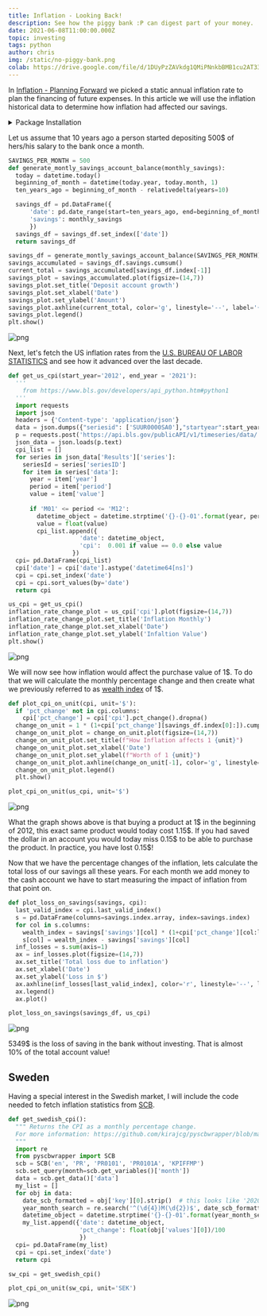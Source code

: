 ```yaml
---
title: Inflation - Looking Back!
description: See how the piggy bank :P can digest part of your money.
date: 2021-06-08T11:00:00.000Z
topic: investing
tags: python
author: chris
img: /static/no-piggy-bank.png
colab: https://drive.google.com/file/d/1DUyPzZAVkdg1QMiPNnkbBMB1cu2AT33o/view?usp=sharing
---
```


In [Inflation - Planning Forward](/post/inflation-planning-future-cash-flows) we picked a static annual inflation rate to plan the financing of future expenses. In this article we will use the inflation historical data to determine how inflation had affected our savings. 


<details><summary>Package Installation</summary>
<p>

```python
%%capture
import pandas as pd
import numpy as np
from datetime import datetime
from dateutil.relativedelta import relativedelta
import matplotlib.pyplot as plt
!pip install -q requests
!pip install -q pyscbwrapper
```

</p>
</details>

Let us assume that 10 years ago a person started depositing 500\$ of hers/his salary to the bank once a month.


```python
SAVINGS_PER_MONTH = 500
def generate_montly_savings_account_balance(monthly_savings):
  today = datetime.today()
  beginning_of_month = datetime(today.year, today.month, 1)
  ten_years_ago = beginning_of_month - relativedelta(years=10)

  savings_df = pd.DataFrame({
      'date': pd.date_range(start=ten_years_ago, end=beginning_of_month, closed=None, freq='MS'),
      'savings': monthly_savings
      })
  savings_df = savings_df.set_index(['date'])
  return savings_df

savings_df = generate_montly_savings_account_balance(SAVINGS_PER_MONTH)
savings_accumulated = savings_df.savings.cumsum()
current_total = savings_accumulated[savings_df.index[-1]]
savings_plot = savings_accumulated.plot(figsize=(14,7))
savings_plot.set_title('Deposit account growth')
savings_plot.set_xlabel('Date')
savings_plot.set_ylabel('Amount')
savings_plot.axhline(current_total, color='g', linestyle='--', label='{:0.2f}'.format(current_total))
savings_plot.legend()
plt.show()
```

![png](inflation-looking-back/inflation-looking-back_3_0.png)

Next, let's fetch the US inflation rates from the [U.S. BUREAU OF LABOR STATISTICS](https://www.bls.gov/) and see how it advanced over the last decade.

```python
def get_us_cpi(start_year='2012', end_year = '2021'):
  '''
    from https://www.bls.gov/developers/api_python.htm#python1
  '''
  import requests
  import json
  headers = {'Content-type': 'application/json'}
  data = json.dumps({"seriesid": ['SUUR0000SA0'],"startyear":start_year, "endyear":end_year})
  p = requests.post('https://api.bls.gov/publicAPI/v1/timeseries/data/', data=data, headers=headers)
  json_data = json.loads(p.text)
  cpi_list = []
  for series in json_data['Results']['series']:
    seriesId = series['seriesID']
    for item in series['data']:
      year = item['year']
      period = item['period']
      value = item['value']
  
      if 'M01' <= period <= 'M12':
        datetime_object = datetime.strptime('{}-{}-01'.format(year, period[1:]), '%Y-%m-%d')
        value = float(value)
        cpi_list.append({
                    'date': datetime_object,
                    'cpi':  0.001 if value == 0.0 else value
                  })
  cpi= pd.DataFrame(cpi_list)
  cpi['date'] = cpi['date'].astype('datetime64[ns]')
  cpi = cpi.set_index('date')
  cpi = cpi.sort_values(by='date')
  return cpi

us_cpi = get_us_cpi()
inflation_rate_change_plot = us_cpi['cpi'].plot(figsize=(14,7))
inflation_rate_change_plot.set_title('Inflation Monthly')
inflation_rate_change_plot.set_xlabel('Date')
inflation_rate_change_plot.set_ylabel('Infaltion Value')
plt.show()
```

![png](inflation-looking-back/inflation-looking-back_5_0.png)
    
We will now see how inflation would affect the purchase value of 1\$. To do that we will calculate the monthly percentage change and then create what we previously referred to as [wealth index](/post/from-portfolio-wealth-index-to-index-fund) of 1\$.


```python
def plot_cpi_on_unit(cpi, unit='$'):
  if 'pct_change' not in cpi.columns:
    cpi['pct_change'] = cpi['cpi'].pct_change().dropna() 
  change_on_unit = 1 * (1+cpi['pct_change'][savings_df.index[0]:]).cumprod()
  change_on_unit_plot = change_on_unit.plot(figsize=(14,7))
  change_on_unit_plot.set_title(f"How Inflation affects 1 {unit}")
  change_on_unit_plot.set_xlabel('Date')
  change_on_unit_plot.set_ylabel(f"Worth of 1 {unit}")
  change_on_unit_plot.axhline(change_on_unit[-1], color='g', linestyle='--', label='{:0.2f}'.format(change_on_unit[-1]))
  change_on_unit_plot.legend()
  plt.show()

plot_cpi_on_unit(us_cpi, unit='$')
```

![png](inflation-looking-back/inflation-looking-back_8_0.png)

What the graph shows above is that buying a product at 1\$ in the beginning of 2012, this exact same product would today cost 1.15\$. If you had saved the dollar in an account you would today miss 0.15\$ to be able to purchase the product. In practice, you have lost 0.15\$!

Now that we have the percentage changes of the inflation, lets calculate the total loss of our savings all these years. For each month we add money to the cash account we have to start measuring the impact of inflation from that point on.

```python
def plot_loss_on_savings(savings, cpi):
  last_valid_index = cpi.last_valid_index()
  s = pd.DataFrame(columns=savings.index.array, index=savings.index)
  for col in s.columns:
    wealth_index = savings['savings'][col] * (1+cpi['pct_change'][col:last_valid_index]).cumprod()
    s[col] = wealth_index - savings['savings'][col]
  inf_losses = s.sum(axis=1)
  ax = inf_losses.plot(figsize=(14,7))
  ax.set_title('Total loss due to inflation')
  ax.set_xlabel('Date')
  ax.set_ylabel('Loss in $')
  ax.axhline(inf_losses[last_valid_index], color='r', linestyle='--', label='{:0.2f}'.format(inf_losses[last_valid_index]))
  ax.legend()
  ax.plot()

plot_loss_on_savings(savings_df, us_cpi)
```

![png](inflation-looking-back/inflation-looking-back_11_0.png)
    

5349\$ is the loss of saving in the bank without investing. That is almost 10% of the total account value!

## Sweden

Having a special interest in the Swedish market, I will include the code needed to fetch inflation statistics from [SCB](https://www.scb.se/en/finding-statistics/statistics-by-subject-area/prices-and-consumption/consumer-price-index/consumer-price-index-cpi/pong/tables-and-graphs/cpi-with-fixed-interest-rate-cpif-cpif-ct-and-cpif-xe/cpif-annual-changes/).


```python
def get_swedish_cpi():
  """ Returns the CPI as a monthly percentage change.
  For more information: https://github.com/kirajcg/pyscbwrapper/blob/master/pyscbwrapper.ipynb
  """
  import re
  from pyscbwrapper import SCB
  scb = SCB('en', 'PR', 'PR0101', 'PR0101A', 'KPIFFMP')
  scb.set_query(month=scb.get_variables()['month'])
  data = scb.get_data()['data']
  my_list = []
  for obj in data:
    date_scb_formatted = obj['key'][0].strip()  # this looks like '2020M06'
    year_month_search = re.search('^(\d{4})M(\d{2})$', date_scb_formatted)
    datetime_object = datetime.strptime('{}-{}-01'.format(year_month_search.group(1), year_month_search.group(2)), '%Y-%m-%d')
    my_list.append({'date': datetime_object,
                    'pct_change': float(obj['values'][0])/100
                    })
  cpi= pd.DataFrame(my_list)
  cpi = cpi.set_index('date')
  return cpi

sw_cpi = get_swedish_cpi()

plot_cpi_on_unit(sw_cpi, unit='SEK')
```
   
![png](inflation-looking-back/inflation-looking-back_16_0.png)

